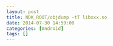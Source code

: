 ```yaml
---
layout: post
title: NDK_ROOT/objdump -tT libxxx.so
date: 2014-07-30 14:59:00
categories: [Android]
tags: []
---
```

          